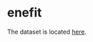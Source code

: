 # enefit

The dataset is located [here](https://www.kaggle.com/competitions/predict-energy-behavior-of-prosumers/data).
